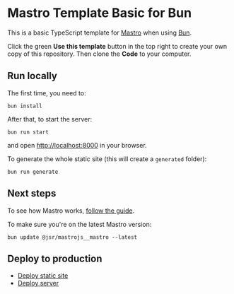 # Mastro Template Basic for Bun

This is a basic TypeScript template for [Mastro](https://mastrojs.github.io) when using [Bun](https://bun.com/).

Click the green **Use this template** button in the top right to create your own copy of this repository. Then clone the **Code** to your computer.

## Run locally

The first time, you need to:

    bun install

After that, to start the server:

    bun run start

and open <http://localhost:8000> in your browser.

To generate the whole static site (this will create a `generated` folder):

    bun run generate

## Next steps

To see how Mastro works, [follow the guide](https://mastrojs.github.io/guide/server-side-components-and-routing/).

To make sure you're on the latest Mastro version:

    bun update @jsr/mastrojs__mastro --latest


## Deploy to production

- [Deploy static site](https://mastrojs.github.io/guide/deploy/#deploy-static-site-with-ci%2Fcd)
- [Deploy server](https://mastrojs.github.io/guide/deploy/#deploy-server-to-production)
